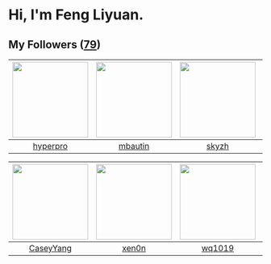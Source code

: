 # Hi, I'm Feng Liyuan.

## My Followers ([79](https://github.com/SunRunAway?tab=followers))

| <img src="https://avatars1.githubusercontent.com/u/2445111?v=4" width="150" height="150" /> | <img src="https://avatars0.githubusercontent.com/u/552936?v=4" width="150" height="150" /> | <img src="https://avatars1.githubusercontent.com/u/4198311?v=4" width="150" height="150" /> | <img src="https://avatars2.githubusercontent.com/u/234891?v=4" width="150" height="150" /> |
| :-----------------------------------------------------------------------------------------: | :----------------------------------------------------------------------------------------: | :-----------------------------------------------------------------------------------------: | :----------------------------------------------------------------------------------------: |
|                           [hyperpro](https://github.com/hyperpro)                           |                            [mbautin](https://github.com/mbautin)                           |                              [skyzh](https://github.com/skyzh)                              |                           [ekalinin](https://github.com/ekalinin)                          |

| <img src="https://avatars1.githubusercontent.com/u/2445114?v=4" width="150" height="150" /> | <img src="https://avatars2.githubusercontent.com/u/1175567?v=4" width="150" height="150" /> | <img src="https://avatars3.githubusercontent.com/u/9254545?v=4" width="150" height="150" /> | <img src="https://avatars3.githubusercontent.com/u/10498732?v=4" width="150" height="150" /> |
| :-----------------------------------------------------------------------------------------: | :-----------------------------------------------------------------------------------------: | :-----------------------------------------------------------------------------------------: | :------------------------------------------------------------------------------------------: |
|                          [CaseyYang](https://github.com/CaseyYang)                          |                              [xen0n](https://github.com/xen0n)                              |                             [wq1019](https://github.com/wq1019)                             |                             [ericsyh](https://github.com/ericsyh)                            |